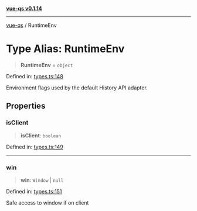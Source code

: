 [**vue-qs v0.1.14**](../README.md)

***

[vue-qs](../README.md) / RuntimeEnv

# Type Alias: RuntimeEnv

> **RuntimeEnv** = `object`

Defined in: [types.ts:148](https://github.com/iamsomraj/vue-qs/blob/8aef685f1768c68644b88f5fb0fb0e9ce5177572/src/types.ts#L148)

Environment flags used by the default History API adapter.

## Properties

### isClient

> **isClient**: `boolean`

Defined in: [types.ts:149](https://github.com/iamsomraj/vue-qs/blob/8aef685f1768c68644b88f5fb0fb0e9ce5177572/src/types.ts#L149)

***

### win

> **win**: `Window` \| `null`

Defined in: [types.ts:151](https://github.com/iamsomraj/vue-qs/blob/8aef685f1768c68644b88f5fb0fb0e9ce5177572/src/types.ts#L151)

Safe access to window if on client
